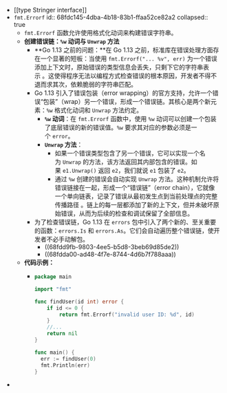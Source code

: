 - [[type Stringer interface]]
- `fmt.Errorf`
  id:: 68fdc145-4dba-4b18-83b1-ffaa52ce82a2
  collapsed:: true
	- `fmt.Errorf` 函数允许使用格式化动词来构建错误字符串。
	- **创建错误链：`%w` 动词与 `Unwrap` 方法**
		- **Go 1.13 之前的问题：**在 Go 1.13 之前，标准库在错误处理方面存在一个显著的短板：当使用 `fmt.Errorf("... %v", err)` 为一个错误添加上下文时，原始错误的类型信息会丢失，只剩下它的字符串表示 。这使得程序无法以编程方式检查错误的根本原因，开发者不得不退而求其次，依赖脆弱的字符串匹配。
		- Go 1.13 引入了错误包装（error wrapping）的官方支持，允许一个错误“包装”（wrap）另一个错误，形成一个错误链。其核心是两个新元素：`%w` 格式化动词和 `Unwrap` 方法约定。
			- **`%w` 动词**：在 `fmt.Errorf` 函数中，使用 `%w` 动词可以创建一个包装了底层错误的新的错误值。`%w` 要求其对应的参数必须是一个 `error`。
			- **`Unwrap` 方法**：
				- 如果一个错误类型包含了另一个错误，它可以实现一个名为 `Unwrap` 的方法，该方法返回其内部包含的错误。如果 `e1.Unwrap()` 返回 `e2`，我们就说 `e1` 包装了 `e2`。
				- 通过 `%w` 创建的错误会自动实现 `Unwrap` 方法。这种机制允许将错误链接在一起，形成一个“错误链”（error chain），它就像一个单向链表，记录了错误从最初发生点到当前处理点的完整传播路径 。链上的每一层都添加了新的上下文，但并未破坏原始错误，从而为后续的检查和调试保留了全部信息。
		- 为了检查错误链，Go 1.13 在 `errors` 包中引入了两个新的、至关重要的函数：`errors.Is` 和 `errors.As`。它们会自动遍历整个错误链，使开发者不必手动解包。
			- ((68fdd9fb-9803-4ee5-b5d8-3beb69d85de2))
			- ((68fdda00-ad48-4f7e-8744-4d6b7f788aaa))
	- **代码示例：**
		- ```go
		  package main
		  
		  import "fmt"
		  
		  func findUser(id int) error {
		      if id <= 0 {
		          return fmt.Errorf("invalid user ID: %d", id)
		      }
		      //...
		      return nil
		  }
		  
		  func main() {
		  	err := findUser(0)
		  	fmt.Println(err)
		  }
		  
		  ```
-